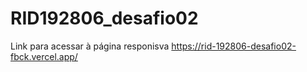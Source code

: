 # RID192806_desafio02
Link para acessar à página responisva https://rid-192806-desafio02-fbck.vercel.app/ 

